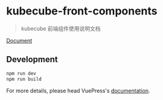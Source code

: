 # kubecube-front-components

> kubecube 前端组件使用说明文档

[Document](https://www.kubecube.io/kubecube-front-components/dist/)

## Development

```bash
npm run dev
npm run build
```

For more details, please head VuePress's [documentation](https://v1.vuepress.vuejs.org/).

